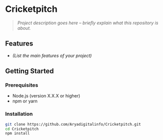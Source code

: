
# Cricketpitch

> *Project description goes here – briefly explain what this repository is about.*

## Features

- *(List the main features of your project)*

## Getting Started

### Prerequisites

- Node.js (version X.X.X or higher)
- npm or yarn

### Installation

```bash
git clone https://github.com/Aryadigitalinfo/Cricketpitch.git
cd Cricketpitch
npm install
